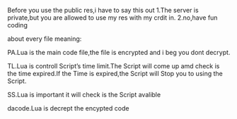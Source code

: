 Before you use the public res,i have to say this out
1.The server is private,but you are allowed to use my res with my crdit in.
2.no,have fun coding

about every file meaning:

PA.Lua is the main code file,the file is encrypted and i beg you dont decrypt.

TL.Lua is controll Script’s time limit.The Script will come up amd check is the time expired.If the Time is expired,the Script will Stop you to using the Script.

SS.Lua is important
it will check is the Script avalible

dacode.Lua is decrept the encypted code


